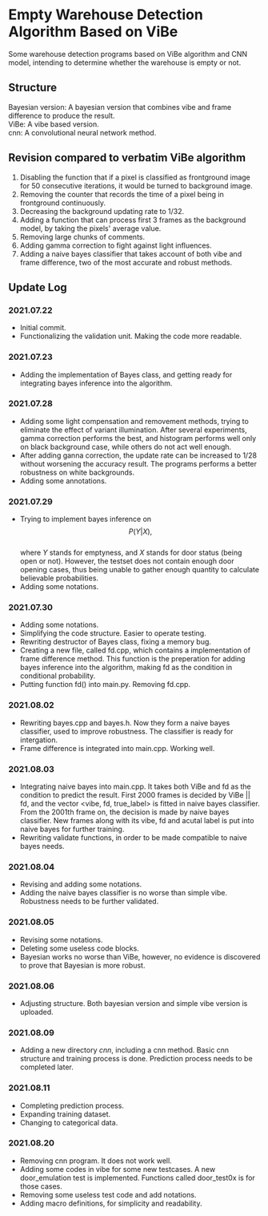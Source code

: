 # Empty Warehouse Detection Algorithm Based on ViBe
  
Some warehouse detection programs based on ViBe algorithm and CNN model, intending to determine whether the warehouse is empty or not.  

## Structure

Bayesian version: A bayesian version that combines vibe and frame difference to produce the result.  
ViBe: A vibe based version.  
cnn: A convolutional neural network method.

## Revision compared to verbatim ViBe algorithm

1. Disabling the function that if a pixel is classified as frontground image for 50 consecutive iterations, it would be turned to background image.
2. Removing the counter that records the time of a pixel being in frontground continuously.
3. Decreasing the background updating rate to 1/32.
4. Adding a function that can process first 3 frames as the background model, by taking the pixels' average value.
5. Removing large chunks of comments.
6. Adding gamma correction to fight against light influences.
7. Adding a naive bayes classifier that takes account of both vibe and frame difference, two of the most accurate and robust methods.

## Update Log
### 2021.07.22
* Initial commit.
* Functionalizing the validation unit. Making the code more readable.

### 2021.07.23
* Adding the implementation of Bayes class, and getting ready for integrating bayes inference into the algorithm.

### 2021.07.28
* Adding some light compensation and removement methods, trying to eliminate the effect of variant illumination. After several experiments, gamma correction performs the best, and histogram performs well only on black background case, while others do not act well enough.
* After adding ganna correction, the update rate can be increased to 1/28 without worsening the accuracy result. The programs performs a better robustness on white backgrounds.
* Adding some annotations.

### 2021.07.29
* Trying to implement bayes inference on  
$$P(Y|X),$$  
where $Y$ stands for emptyness, and $X$ stands for door status (being open or not). However, the testset does not contain enough door opening cases, thus being unable to gather enough quantity to calculate believable probabilities.
* Adding some notations.

### 2021.07.30
* Adding some notations.
* Simplifying the code structure. Easier to operate testing.
* Rewriting destructor of Bayes class, fixing a memory bug.
* Creating a new file, called fd.cpp, which contains a implementation of frame difference method. This function is the preperation for adding bayes inference into the algorithm, making fd as the condition in conditional probability.
* Putting function fd() into main.py. Removing fd.cpp.

### 2021.08.02
* Rewriting bayes.cpp and bayes.h. Now they form a naive bayes classifier, used to improve robustness. The classifier is ready for intergation.
* Frame difference is integrated into main.cpp. Working well.

### 2021.08.03
* Integrating naive bayes into main.cpp. It takes both ViBe and fd as the condition to predict the result. First 2000 frames is decided by ViBe || fd, and the vector <vibe, fd, true_label> is fitted in naive bayes classifier. From the 2001th frame on, the decision is made by naive bayes classifier. New frames along with its vibe, fd and acutal label is put into naive bayes for further training.
* Rewriting validate functions, in order to be made compatible to naive bayes needs.

### 2021.08.04
* Revising and adding some notations.
* Adding the naive bayes classifier is no worse than simple vibe. Robustness needs to be further validated.

### 2021.08.05
* Revising some notations.
* Deleting some useless code blocks.
* Bayesian works no worse than ViBe, however, no evidence is discovered to prove that Bayesian is more robust.

### 2021.08.06
* Adjusting structure. Both bayesian version and simple vibe version is uploaded.

### 2021.08.09
* Adding a new directory *cnn*, including a cnn method. Basic cnn structure and training process is done. Prediction process needs to be completed later.

### 2021.08.11
* Completing prediction process.
* Expanding training dataset.
* Changing to categorical data.

### 2021.08.20
* Removing cnn program. It does not work well.
* Adding some codes in vibe for some new testcases. A new door_emulation test is implemented. Functions called door_test0x is for those cases.
* Removing some useless test code and add notations.
* Adding macro definitions, for simplicity and readability.
